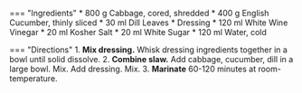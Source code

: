 === "Ingredients"
    * 800 g Cabbage, cored, shredded
    * 400 g English Cucumber, thinly sliced
    * 30 ml Dill Leaves
    * Dressing
        * 120 ml White Wine Vinegar
        * 20 ml Kosher Salt
        * 20 ml White Sugar
        * 120 ml Water, cold

=== "Directions"
    1. **Mix dressing.** Whisk dressing ingredients together in a bowl until solid dissolve.
    2. **Combine slaw.** Add cabbage, cucumber, dill in a large bowl. Mix. Add dressing. Mix.
    3. **Marinate** 60-120 minutes at room-temperature.

[^1]: {{ cite.perelman_the_smitten_kitchen_cookbook }} Accessed July 2020.
